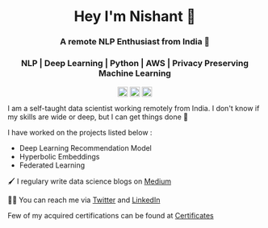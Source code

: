 <h1 align="center">Hey I'm Nishant 👋</h1>
<h3 align="center">A remote NLP Enthusiast from India 👾</h3>
<h3 align="center">NLP | Deep Learning | Python | AWS | Privacy Preserving Machine Learning</h3>  

<p align="center">
<a href="https://twitter.com/Nk_1O1" target="blank"><img align="center" src="https://cdn.jsdelivr.net/npm/simple-icons@3.0.1/icons/twitter.svg"  height="20" width="20" /></a>
<a href="https://www.linkedin.com/in/nishant-kumar-350043a5/" target="blank"><img align="center" src="https://cdn.jsdelivr.net/npm/simple-icons@3.0.1/icons/linkedin.svg" alt="Nishant Kumar height="20" width="20" /></a>
<a href="https://nishantkumar94.medium.com/" target="blank"><img align="center" src="https://cdn.jsdelivr.net/npm/simple-icons@3.0.1/icons/medium.svg" alt="Nishant Kumar" height="20" width="20" /></a>

</p>

I am a self-taught data scientist working remotely from India. I don't know if my skills are wide or deep, but I can get things done 🧗

I have worked on the projects listed below :
- Deep Learning Recommendation Model
- Hyperbolic Embeddings
- Federated Learning 


🖌  I regulary write data science blogs on [Medium](https://nishantkumar94.medium.com)

🙏🏼  You can reach me via [Twitter](https://twitter.com/Nk_1O1) and [LinkedIn](https://www.linkedin.com/in/nishant-kumar-350043a5/)

Few of my acquired certifications can be found at [Certificates](https://github.com/123nishant/Certifications)
